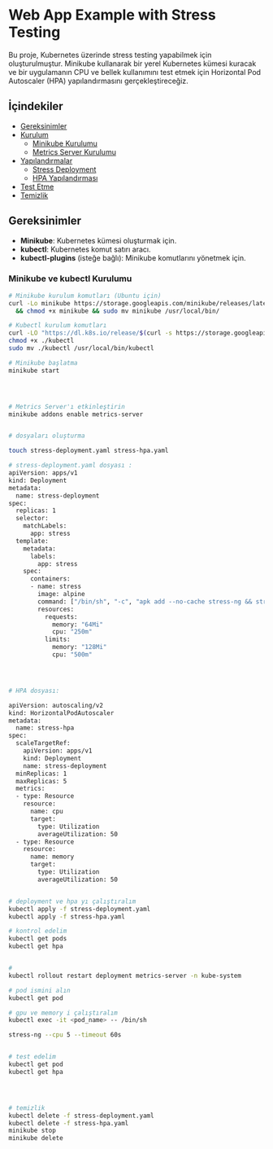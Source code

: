 # Web App Example with Stress Testing

Bu proje, Kubernetes üzerinde stress testing yapabilmek için oluşturulmuştur. Minikube kullanarak bir yerel Kubernetes kümesi kuracak ve bir uygulamanın CPU ve bellek kullanımını test etmek için Horizontal Pod Autoscaler (HPA) yapılandırmasını gerçekleştireceğiz.

## İçindekiler

- [Gereksinimler](#gereksinimler)
- [Kurulum](#kurulum)
  - [Minikube Kurulumu](#minikube-kurulumu)
  - [Metrics Server Kurulumu](#metrics-server-kurulumu)
- [Yapılandırmalar](#yapılandırmalar)
  - [Stress Deployment](#stress-deployment)
  - [HPA Yapılandırması](#hpa-yapılandırması)
- [Test Etme](#test-etme)
- [Temizlik](#temizlik)

## Gereksinimler

- **Minikube**: Kubernetes kümesi oluşturmak için.
- **kubectl**: Kubernetes komut satırı aracı.
- **kubectl-plugins** (isteğe bağlı): Minikube komutlarını yönetmek için.

### Minikube ve kubectl Kurulumu

```bash
# Minikube kurulum komutları (Ubuntu için)
curl -Lo minikube https://storage.googleapis.com/minikube/releases/latest/minikube-linux-amd64 \
  && chmod +x minikube && sudo mv minikube /usr/local/bin/

# Kubectl kurulum komutları
curl -LO "https://dl.k8s.io/release/$(curl -s https://storage.googleapis.com/kubernetes-release/release/stable.txt)/bin/linux/amd64/kubectl"
chmod +x ./kubectl
sudo mv ./kubectl /usr/local/bin/kubectl

# Minikube başlatma
minikube start




# Metrics Server'ı etkinleştirin
minikube addons enable metrics-server


# dosyaları oluşturma

touch stress-deployment.yaml stress-hpa.yaml

# stress-deployment.yaml dosyası : 
apiVersion: apps/v1
kind: Deployment
metadata:
  name: stress-deployment
spec:
  replicas: 1
  selector:
    matchLabels:
      app: stress
  template:
    metadata:
      labels:
        app: stress
    spec:
      containers:
      - name: stress
        image: alpine
        command: ["/bin/sh", "-c", "apk add --no-cache stress-ng && stress-ng --cpu 2 --timeout 60s"]
        resources:
          requests:
            memory: "64Mi"
            cpu: "250m"
          limits:
            memory: "128Mi"
            cpu: "500m"




# HPA dosyası: 

apiVersion: autoscaling/v2
kind: HorizontalPodAutoscaler
metadata:
  name: stress-hpa
spec:
  scaleTargetRef:
    apiVersion: apps/v1
    kind: Deployment
    name: stress-deployment
  minReplicas: 1
  maxReplicas: 5
  metrics:
  - type: Resource
    resource:
      name: cpu
      target:
        type: Utilization
        averageUtilization: 50
  - type: Resource
    resource:
      name: memory
      target:
        type: Utilization
        averageUtilization: 50


# deployment ve hpa yı çalıştıralım
kubectl apply -f stress-deployment.yaml
kubectl apply -f stress-hpa.yaml

# kontrol edelim 
kubectl get pods
kubectl get hpa


# 
kubectl rollout restart deployment metrics-server -n kube-system

# pod ismini alın 
kubectl get pod

# gpu ve memory i çalıştıralım 
kubectl exec -it <pod_name> -- /bin/sh

stress-ng --cpu 5 --timeout 60s


# test edelim 
kubectl get pod
kubectl get hpa




# temizlik
kubectl delete -f stress-deployment.yaml
kubectl delete -f stress-hpa.yaml
minikube stop
minikube delete

